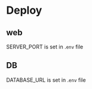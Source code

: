 # Deploy

## web 

SERVER_PORT  is set in .`env` file

## DB


DATABASE_URL is set in .`env` file 

